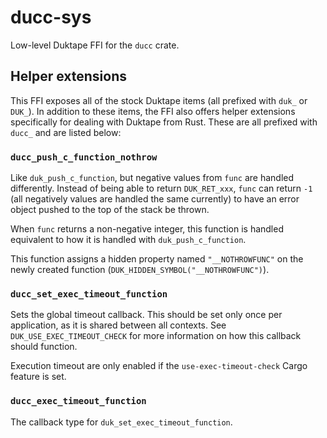 # ducc-sys

Low-level Duktape FFI for the `ducc` crate.

## Helper extensions

This FFI exposes all of the stock Duktape items (all prefixed with `duk_` or
`DUK_`). In addition to these items, the FFI also offers helper extensions
specifically for dealing with Duktape from Rust. These are all prefixed with
`ducc_` and are listed below:

### `ducc_push_c_function_nothrow`

Like `duk_push_c_function`, but negative values from `func` are handled
differently. Instead of being able to return `DUK_RET_xxx`, `func` can return
`-1` (all negatively values are handled the same currently) to have an error
object pushed to the top of the stack be thrown.

When `func` returns a non-negative integer, this function is handled equivalent
to how it is handled with `duk_push_c_function`.

This function assigns a hidden property named `"__NOTHROWFUNC"` on the newly
created function (`DUK_HIDDEN_SYMBOL("__NOTHROWFUNC")`).

### `ducc_set_exec_timeout_function`

Sets the global timeout callback. This should be set only once per application,
as it is shared between all contexts. See `DUK_USE_EXEC_TIMEOUT_CHECK` for more
information on how this callback should function.

Execution timeout are only enabled if the `use-exec-timeout-check` Cargo feature
is set.

### `ducc_exec_timeout_function`

The callback type for `duk_set_exec_timeout_function`.
